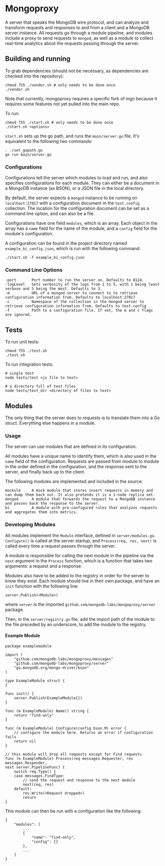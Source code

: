 # Mongoproxy

A server that speaks the MongoDB wire protocol, and can analyze and transform requests and responses to and from a client and a MongoDB server instance. All requests go through a module pipeline, and modules include a proxy to send requests to `mongod`, as well as a module to collect real-time analytics about the requests passing through the server.

## Building and running

To grab dependencies (should not be necessary, as dependencies are checked into the repository):

	chmod 755 ./vendor.sh # only needs to be done once
	./vendor.sh

Note that currently, mongoproxy requires a specific fork of mgo because it requires some features not yet pulled into the main repo.

To run:

	chmod 755 ./start.sh # only needs to be done once
	./start.sh <options>

`start.sh` sets up the go path, and runs the `main/server.go` file. It's equivalent to the following two commands:

	. ./set_gopath.go
	go run main/server.go

### Configurations

Configurations tell the server which modules to load and run, and also specifies configurations for each module. They can either be a document in a MongoDB instance (as BSON), or a JSON file in the local directory.


By default, the server expects a `mongod` instance to be running on `localhost:27017` with a configuration document in the `test.config` collection. The location for the configuration document can be set as a command line option, and can also be a file. 

Configurations have one field `modules`, which is an array. Each object in the array has a `name` field for the name of the module, and a `config` field for the module's configuration.

A configuration can be found in the project directory named `example_bi_config.json`, which is run with the following command:

	./start.sh -f example_bi_config.json

### Command Line Options

	-port 		Port number to run the server on. Defaults to 8124.
	-logLevel 	Sets verbosity of the logs from 1 to 5, with 1 being least verbose and 5 being the most. Defaults to 3.
	-m 			URL of a mongod server to connect to to retrieve configuration information from. Defaults to localhost:27017
	-c 			Namespace of the collection in the mongod server to retrieve configuration information from. Defaults to test.config
	-f 			Path to a configuration file. If set, the m and c flags are ignored.

## Tests

To run unit tests:
	
	chmod 755 ./test.sh
	./test.sh

To run integration tests:

	# single test
	node tests/test <js file to test>

	# a directory full of test files
	node tests/test_dir <directory of files to test>

## Modules

The only thing that the server does to requests is to translate them into a Go struct. Everything else happens in a module. 

### Usage

The server can use modules that are defined in its configuration.

All modules have a unique name to identify them, which is also used in the `name` field of the configuration. Requests are passed from module to module in the order defined in the configuration, and the response sent to the server, and finally back up to the client.

The following modules are implemented and included in the source:

	mockule 	A mock module that stores insert requests in memory and can dump them back out. It also pretends it is a 1-node replica set.
	mongod 		A module that forwards the request to a MongoDB instance and passes back the response to the server.
	bi 			A module with pre-configured rules that analyzes requests and aggregates them into metrics.

### Developing Modules

All modules implement the `Module` interface, defined in `server/modules.go`. `Configure()` is called at the server startup, and `Process(req, res, next)` is called every time a request passes through the server. 

A module is responsible for calling the next module in the pipeline via the `next` argument in the `Process` function, which is a function that takes two arguments: a request and a response.

Modules also have to be added to the registry in order for the server to know they exist. Each module should live in their own package, and have an `init` function with the following line:

	server.Publish(<Module>)

where `server` is the imported `github.com/mongodb-labs/mongoproxy/server` package.

Then, in the `server/registry.go` file, add the import path of the module to the file preceded by an underscore, to add the module to the registry.

#### Example Module

	package examplemodule

	import (
		"github.com/mongodb-labs/mongoproxy/messages"
		"github.com/mongodb-labs/mongoproxy/server"
		"go.mongodb.org/mongo-driver/bson"
	)

	type ExampleModule struct {
	}

	func init() {
		server.Publish(ExampleModule{})
	}

	func (m ExampleModule) Name() string {
		return "find-only"
	}

	func (m ExampleModule) Configure(config bson.M) error {
		// configure the module here. Returns an error if configuration fails
		return nil
	}

	// this module will drop all requests except for Find requests
	func (m ExampleModule) Process(req messages.Requester, res messages.Responder,
	next server.PipelineFunc) {
		switch req.Type() {
		case messages.FindType:
			// send the request and response to the next module
			next(req, res)
		default:
			res.Write(<Request dropped>)
			return
	}

This module can then be run with a configuration like the following:

	{
		"modules": [
			...
			{
				"name": "find-only",
				"config": {}
			},
			...
		]
	}
